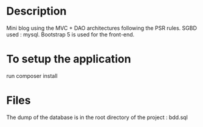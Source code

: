 # Description
Mini blog using the MVC + DAO architectures following the PSR rules.
SGBD used : mysql.
Bootstrap 5 is used for the front-end.

# To setup the application
run composer install

# Files
The dump of the database is in the root directory of the project : bdd.sql
